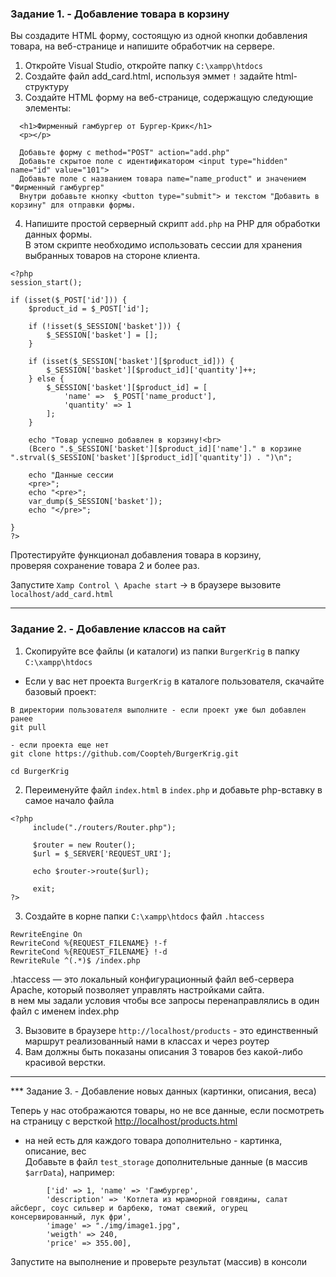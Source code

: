 ### Задание 1. - Добавление товара в корзину

Вы создадите HTML форму, состоящую из одной кнопки добавления товара, на веб-странице и напишите обработчик на сервере.  

1. Откройте Visual Studio, откройте папку `C:\xampp\htdocs`
2. Создайте файл add_card.html, используя эммет `!` задайте html-структуру 
3. Создайте HTML форму на веб-странице, содержащую следующие элементы:
```
  <h1>Фирменный гамбургер от Бургер-Крик</h1>
  <p></p>

  Добавьте форму с method="POST" action="add.php"
  Добавьте скрытое поле с идентификатором <input type="hidden" name="id" value="101">
  Добавьте поле с названием товара name="name_product" и значением "Фирменный гамбургер"
  Внутри добавьте кнопку <button type="submit"> и текстом "Добавить в корзину" для отправки формы.
```
4. Напишите простой серверный скрипт `add.php` на PHP для обработки данных формы.  
В этом скрипте необходимо использовать сессии для хранения выбранных товаров на стороне клиента.
```
<?php
session_start();

if (isset($_POST['id'])) {
    $product_id = $_POST['id'];

    if (!isset($_SESSION['basket'])) {
        $_SESSION['basket'] = [];
    }

    if (isset($_SESSION['basket'][$product_id])) {
        $_SESSION['basket'][$product_id]['quantity']++;
    } else {
        $_SESSION['basket'][$product_id] = [
            'name' =>  $_POST['name_product'],
            'quantity' => 1
        ];
    }

    echo "Товар успешно добавлен в корзину!<br>
    (Всего ".$_SESSION['basket'][$product_id]['name']." в корзине ".strval($_SESSION['basket'][$product_id]['quantity']) . ")\n";

    echo "Данные сессии
    <pre>";
    echo "<pre>";
    var_dump($_SESSION['basket']);
    echo "</pre>";

}
?>
```

Протестируйте функционал добавления товара в корзину,   
проверяя сохранение товара 2 и более раз.

Запустите `Xamp Control \ Apache start` -> в браузере вызовите `localhost/add_card.html`
<hr>

### Задание 2. - Добавление классов на сайт

1. Скопируйте все файлы (и каталоги) из папки `BurgerKrig` в папку `C:\xampp\htdocs`
* Если у вас нет проекта `BurgerKrig` в каталоге пользователя, скачайте базовый проект:
```
В директории пользователя выполните - если проект уже был добавлен ранее
git pull

- если проекта еще нет
git clone https://github.com/Coopteh/BurgerKrig.git

cd BurgerKrig
```
2. Переименуйте файл `index.html` в `index.php` и добавьте php-вставку в самое начало файла
```
<?php 
	 include("./routers/Router.php");
	
	 $router = new Router();
	 $url = $_SERVER['REQUEST_URI'];

	 echo $router->route($url);

	 exit;
?>
```
3. Создайте в корне папки `C:\xampp\htdocs` файл `.htaccess`
```
RewriteEngine On
RewriteCond %{REQUEST_FILENAME} !-f
RewriteCond %{REQUEST_FILENAME} !-d
RewriteRule ^(.*)$ /index.php
```
.htaccess — это локальный конфигурационный файл веб-сервера Apache, который позволяет управлять настройками сайта.   
в нем мы задали условия чтобы все запросы перенаправлялись в один файл с именем index.php

3. Вызовите в браузере `http://localhost/products` - это единственный маршрут реализованный нами в классах и через роутер  
4. Вам должны быть показаны описания 3 товаров без какой-либо красивой верстки.
<hr>

*** Задание 3. - Добавление новых данных (картинки, описания, веса)

Теперь у нас отображаются товары, но не все данные, если посмотреть на страницу с версткой [http://localhost/products.html](http://localhost/products.html)  
- на ней есть для каждого товара дополнительно - картинка, описание, вес  
Добавьте в файл `test_storage` дополнительные данные (в массив `$arrData`), например:
```
        ['id' => 1, 'name' => 'Гамбургер', 
        'description' => 'Котлета из мраморной говядины, салат айсберг, соус сильвер и барбекю, томат свежий, огурец консервированный, лук фри',
        'image' => "./img/image1.jpg",
        'weigth' => 240, 
        'price' => 355.00],
```
Запустите на выполнение и проверьте результат (массив) в консоли
